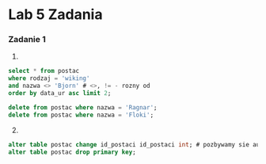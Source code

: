 # Lab 5 Zadania

### Zadanie 1

1.
```sql
select * from postac
where rodzaj = 'wiking'
and nazwa <> 'Bjorn' # <>, != - rozny od
order by data_ur asc limit 2;

delete from postac where nazwa = 'Ragnar';
delete from postac where nazwa = 'Floki';
```
2.
```sql
alter table postac change id_postaci id_postaci int; # pozbywamy sie auto_incrementa
alter table postac drop primary key;
```
